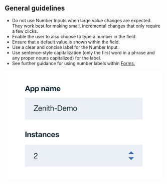 ## General guidelines
* Do not use Number Inputs when large value changes are expected. They work best for making small, incremental changes that only require a few clicks.
* Enable the user to also choose to type a number in the field.
* Ensure that a default value is shown within the field.
* Use a clear and concise label for the Number Input. 
* Use sentence-style capitalization (only the first word in a phrase and any proper nouns capitalized) for the label.
* See further guidance for using number labels within [Forms.]()


![number input example](images/number-input-usage-1.png)